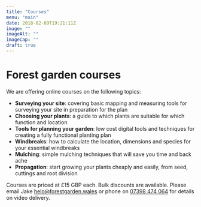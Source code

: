 ```yaml
---
title: "Courses"
menu: "main"
date: 2018-02-09T19:21:11Z
image: ""
imageAlt: ""
imageCap: ""
draft: true
---
```


# Forest garden courses

We are offering online courses on the following topics:

* **Surveying your site**: covering basic mapping and measuring tools for surveying your site in preparation for the plan
* **Choosing your plants**: a guide to which plants are suitable for which function and location
* **Tools for planning your garden**: low cost digital tools and techniques for creating a fully functional planting plan
* **Windbreaks**: how to calculate the location, dimensions and species for your essential windbreaks
* **Mulching**: simple mulching techniques that will save you time and back ache
* **Propagation**: start growing your plants cheaply and easily, from seed, cuttings and root division

Courses are priced at £15 GBP each. Bulk discounts are available. Please email Jake [helo@forestgarden.wales](mailto:helo@forestgarden.wales) or phone on [07398 474 064](tel:+447398474064) for details on video delivery.
